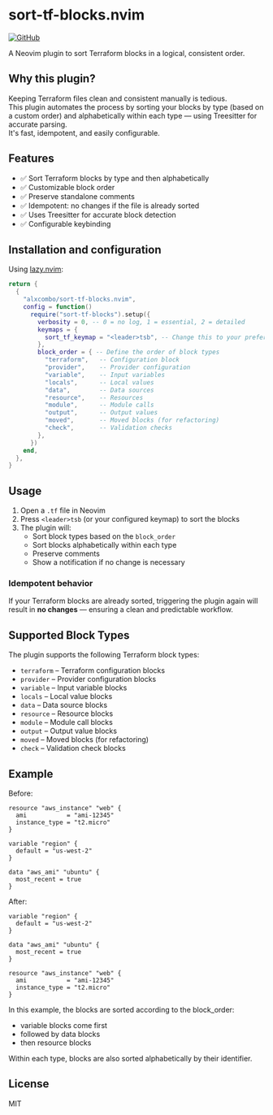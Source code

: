 # sort-tf-blocks.nvim

[![GitHub](https://img.shields.io/badge/GitHub-alxcombo/sort--tf--blocks--nvim-blue?logo=github)](https://github.com/alxcombo/sort-tf-blocks.nvim)

A Neovim plugin to sort Terraform blocks in a logical, consistent order.

## Why this plugin?

Keeping Terraform files clean and consistent manually is tedious.  
This plugin automates the process by sorting your blocks by type (based on a custom order) and alphabetically within each type — using Treesitter for accurate parsing.  
It's fast, idempotent, and easily configurable.

## Features

- ✅ Sort Terraform blocks by type and then alphabetically
- ✅ Customizable block order
- ✅ Preserve standalone comments
- ✅ Idempotent: no changes if the file is already sorted
- ✅ Uses Treesitter for accurate block detection
- ✅ Configurable keybinding

## Installation and configuration

Using [lazy.nvim](https://github.com/folke/lazy.nvim):

```lua
return {
  {
    "alxcombo/sort-tf-blocks.nvim",
    config = function()
      require("sort-tf-blocks").setup({
        verbosity = 0, -- 0 = no log, 1 = essential, 2 = detailed
        keymaps = {
          sort_tf_keymap = "<leader>tsb", -- Change this to your preferred key mapping
        },
        block_order = { -- Define the order of block types
          "terraform",   -- Configuration block
          "provider",    -- Provider configuration
          "variable",    -- Input variables
          "locals",      -- Local values
          "data",        -- Data sources
          "resource",    -- Resources
          "module",      -- Module calls
          "output",      -- Output values
          "moved",       -- Moved blocks (for refactoring)
          "check",       -- Validation checks
        },
      })
    end,
  },
}
```

## Usage

1. Open a `.tf` file in Neovim
2. Press `<leader>tsb` (or your configured keymap) to sort the blocks
3. The plugin will:
   - Sort block types based on the `block_order`
   - Sort blocks alphabetically within each type
   - Preserve comments
   - Show a notification if no change is necessary

### Idempotent behavior

If your Terraform blocks are already sorted, triggering the plugin again will result in **no changes** — ensuring a clean and predictable workflow.

## Supported Block Types

The plugin supports the following Terraform block types:

- `terraform` – Terraform configuration blocks
- `provider` – Provider configuration blocks
- `variable` – Input variable blocks
- `locals` – Local value blocks
- `data` – Data source blocks
- `resource` – Resource blocks
- `module` – Module call blocks
- `output` – Output value blocks
- `moved` – Moved blocks (for refactoring)
- `check` – Validation check blocks

## Example

Before:

```hcl
resource "aws_instance" "web" {
  ami           = "ami-12345"
  instance_type = "t2.micro"
}

variable "region" {
  default = "us-west-2"
}

data "aws_ami" "ubuntu" {
  most_recent = true
}
```

After:

```hcl
variable "region" {
  default = "us-west-2"
}

data "aws_ami" "ubuntu" {
  most_recent = true
}

resource "aws_instance" "web" {
  ami           = "ami-12345"
  instance_type = "t2.micro"
}
```

In this example, the blocks are sorted according to the block_order:

- variable blocks come first
- followed by data blocks
- then resource blocks

Within each type, blocks are also sorted alphabetically by their identifier.

## License

MIT

